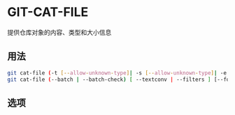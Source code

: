 # GIT-CAT-FILE

提供仓库对象的内容、类型和大小信息

## 用法

```sh
git cat-file (-t [--allow-unknown-type]| -s [--allow-unknown-type]| -e | -p | <type> | --textconv | --filters ) [--path=<path>] <object>
git cat-file (--batch | --batch-check) [ --textconv | --filters ] [--follow-symlinks]
```

## 选项

